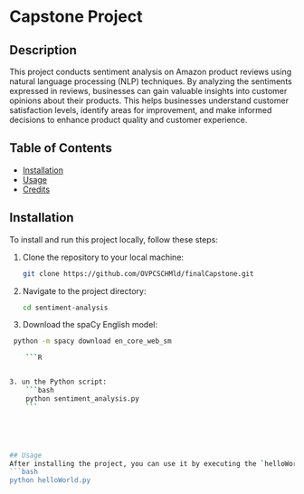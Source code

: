 # Capstone Project

## Description
This project conducts sentiment analysis on Amazon product reviews using natural language processing (NLP) techniques. By analyzing the sentiments expressed in reviews, businesses can gain valuable insights into customer opinions about their products. This helps businesses understand customer satisfaction levels, identify areas for improvement, and make informed decisions to enhance product quality and customer experience.

## Table of Contents
- [Installation](#installation)
- [Usage](#usage)
- [Credits](#credits)

## Installation
To install and run this project locally, follow these steps:
1. Clone the repository to your local machine:
    ```bash
    git clone https://github.com/OVPCSCHMld/finalCapstone.git
    
    ```

    
2. Navigate to the project directory:
    ```bash
   cd sentiment-analysis
    
    ```

4. Download the spaCy English model:

```bash
 python -m spacy download en_core_web_sm

    ```R


3. un the Python script:
    ```bash
    python sentiment_analysis.py
    ```





## Usage
After installing the project, you can use it by executing the `helloWorld.py` script. Here's an example of how to run it:
```bash
python helloWorld.py
